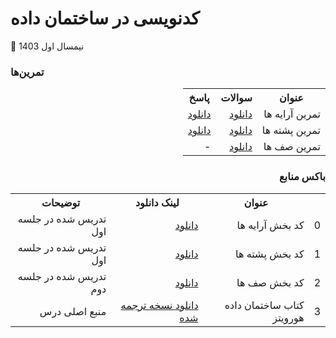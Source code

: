 # کدنویسی در ساختمان داده


📅 نیمسال اول 1403
<br>

### تمرین‌ها
<div dir='rtl'>
<table>
  <tr>
    <th>عنوان</th>
    <th>سوالات</th>
    <th>پاسخ</th>
  </tr>
  <tr>
    <td>تمرین آرایه ها</td>
    <td><a href="https://github.com/LeDerouxe/Data-Structure-Coding/blob/main/Arrays%20Q.pdf">دانلود</a></td>
    <td><a href="https://github.com/LeDerouxe/Data-Structure-Coding/blob/main/Arrays%20A.pdf">دانلود</a></td>

  </tr>
  <tr>
    <td>تمرین پشته ها</td>
    <td><a href="https://github.com/LeDerouxe/Data-Structure-Coding/blob/main/Stacks%20Q.pdf">دانلود</a></td>
     <td><a href="https://github.com/LeDerouxe/Data-Structure-Coding/blob/main/Stacks%20A.pdf">دانلود</a></td>
  </tr>
 <tr>
    <td>تمرین صف ها</td>
    <td><a href="https://github.com/LeDerouxe/Data-Structure-Coding/blob/main/Queues%20Q.pdf">دانلود</a></td>
     <td>
     -  
     </td>
  </tr>

  
</table>
  
  
###  باکس منابع
  <table>
  <tr>
    <th></th>
    <th>عنوان</th>
    <th>لینک دانلود</th>
    <th>توضیحات</th>
  </tr>
 <tr>
    <td>0</td>
    <td>کد بخش آرایه ها</td>
    <td>
      <a href="https://github.com/LeDerouxe/Data-Structure-Coding/blob/main/Arrays(Matrix).cpp">دانلود</a>
    </td>
    <td>
      تدریس شده در جلسه اول
    </td>
  </tr>
<tr>
    <td>1</td>
    <td>کد بخش پشته ها</td>
    <td>
      <a href="https://github.com/LeDerouxe/Data-Structure-Coding/blob/main/Stacks.cpp">دانلود</a>
    </td>
    <td>تدریس شده در جلسه اول</td>
  </tr>
<tr>
    <td>2</td>
    <td>کد بخش صف ها</td>
    <td>
      <a href="https://github.com/LeDerouxe/Data-Structure-Coding/blob/main/Queues.cpp">دانلود</a>
    </td>
    <td>تدریس شده در جلسه دوم</td>
  </tr>
    
  <tr>
    <td>3</td>
    <td>کتاب ساختمان داده هورویتز </td>
    <td>
      <a href="http://www.mediafire.com/download/q2sze9cwtgt8e8l/DS(Horowitz_Farsi).pdf">دانلود نسخه ترجمه شده</a>
    </td>
    <td>
      منبع اصلی درس
    </td>
  </tr>
 
  
  
  <table/>
</div>

<br>
